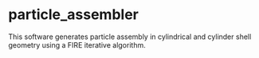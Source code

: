 # particle_assembler
This software generates particle assembly in cylindrical and cylinder shell geometry using a FIRE iterative algorithm.
